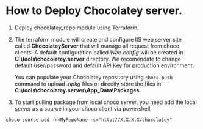 # How to Deploy Chocolatey server.

1. Deploy chocolatey_repo module using Terraform.

2. The terraform module will create and configure IIS web server site called **ChocolateyServer** that will manage all request from choco clients. A default configuration called *Web.config* will be created in **C:\tools\chocolatey.server** directory. We recomendate to change default user/password and default API Key for production environment.

    You can populate your Chocolatey repository using `choco push ` command to upload *.npkg* files or directly store the files in **C:\tools\chocolatey.server\App_Data\Packages**.

3. To start pulling package from local choco server, you need add the local server as a source in your choco client via powershell

```shell 
choco source add -n=MyRepoName -s="http://X.X.X.X/chocolatey"
```